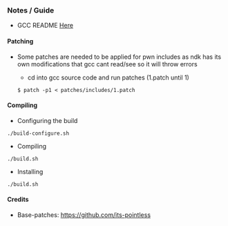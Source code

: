 
### Notes / Guide
* GCC README [Here](https://github.com/PWN-Term/gcc/blob/gcc-11.1.0/README_GCC)

#### Patching
* Some patches are needed to be applied for pwn includes as ndk has its own modifications that gcc cant read/see so it will throw errors
    * cd into gcc source code and run patches (1.patch until 1)

    ```
    $ patch -p1 < patches/includes/1.patch
    ```

#### Compiling
* Configuring the build

```
./build-configure.sh
```

* Compiling

```
./build.sh
```
* Installing

```
./build.sh
```

#### Credits
* Base-patches: https://github.com/its-pointless
